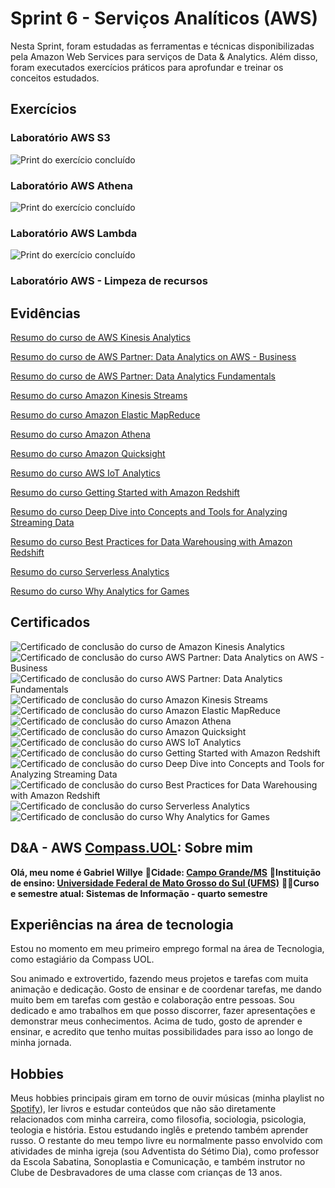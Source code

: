 # Sprint 6 - Serviços Analíticos (AWS)

Nesta Sprint, foram estudadas as ferramentas e técnicas disponibilizadas pela Amazon Web Services para serviços de Data & Analytics. Além disso, foram executados exercícios práticos para aprofundar e treinar os conceitos estudados.

## Exercícios

### Laboratório AWS S3

![Print do exercício concluído](Sprint_6/../exercicios/Lab_AWS_S3.png)

### Laboratório AWS Athena

![Print do exercício concluído](Sprint_6/../exercicios/Lab_AWS_Athena.png)

### Laboratório AWS Lambda

![Print do exercício concluído](Sprint_6/../exercicios/Lab_AWS_Lambda.png)

### Laboratório AWS - Limpeza de recursos

## Evidências

[Resumo do curso de AWS Kinesis Analytics](evidencias/AmazonKinesisAnalytics.md)

[Resumo do curso de AWS Partner: Data Analytics on AWS - Business](evidencias/DataAnalytics.md)

[Resumo do curso de AWS Partner: Data Analytics Fundamentals](evidencias/DataAnalyticsFundamentals.md)

[Resumo do curso Amazon Kinesis Streams](evidencias/AmazonKinesisStreams.md)

[Resumo do curso Amazon Elastic MapReduce](evidencias/AmazonEMR.md)

[Resumo do curso Amazon Athena](evidencias/AmazonAthena.md)

[Resumo do curso Amazon Quicksight](evidencias/AmazonQuicksight.md)

[Resumo do curso AWS IoT Analytics](evidencias/IoTAnalytics.md)

[Resumo do curso Getting Started with Amazon Redshift](evidencias/AmazonRedshift.md)

[Resumo do curso Deep Dive into Concepts and Tools for Analyzing Streaming Data](evidencias/DeepDive.md)

[Resumo do curso Best Practices for Data Warehousing with Amazon Redshift](evidencias/DataWarehousing.md)

[Resumo do curso Serverless Analytics](evidencias/ServerlessAnalytics.md)

[Resumo do curso Why Analytics for Games](evidencias/AnalyticsGames.md)

## Certificados

![Certificado de conclusão do curso de Amazon Kinesis Analytics](certificados/KinesisAnalytics.png)
![Certificado de conclusão do curso AWS Partner: Data Analytics on AWS - Business](certificados/DataAnalytics.png)
![Certificado de conclusão do curso AWS Partner: Data Analytics Fundamentals](certificados/DataAnalyticsFundamentals.png)
![Certificado de conclusão do curso Amazon Kinesis Streams](certificados/AmazonKinesisStreams.png)
![Certificado de conclusão do curso Amazon Elastic MapReduce](certificados/AmazonEMR.png)
![Certificado de conclusão do curso Amazon Athena](certificados/AmazonAthena.png)
![Certificado de conclusão do curso Amazon Quicksight](certificados/AmazonQuicksight.png)
![Certificado de conclusão do curso AWS IoT Analytics](certificados/IoTAnalytics.png)
![Certificado de conclusão do curso Getting Started with Amazon Redshift](certificados/AmazonRedshift.png)
![Certificado de conclusão do curso Deep Dive into Concepts and Tools for Analyzing Streaming Data](certificados/DeepDive.png)
![Certificado de conclusão do curso Best Practices for Data Warehousing with Amazon Redshift](certificados/DataWarehousing.png)
![Certificado de conclusão do curso Serverless Analytics](certificados/ServerlessAnalytics.png)
![Certificado de conclusão do curso Why Analytics for Games](certificados/AnalyticsGames.png)

## D&A - AWS [Compass.UOL](https://compass.uol/pt/home/?utm_source=google-ads&utm_medium=ppc&utm_campaign=compasso-uol-institucional&utm_term=compass+uol): Sobre mim

**Olá, meu nome é Gabriel Willye**
**🏡Cidade: [Campo Grande/MS](https://www.google.com.br/maps/place/Campo+Grande,+MS/@-20.6258611,-54.8465322,10z/data=!3m1!4b1!4m6!3m5!1s0x9486f3f8b2834447:0xa35a7db8b968e5fd!8m2!3d-20.6281521!4d-54.5218074!16s%2Fg%2F11rgdh3sd7?entry=ttu)**
**🏫Instituição de ensino: [Universidade Federal de Mato Grosso do Sul (UFMS)](https://www.ufms.br/)**
**👨‍🎓Curso e semestre atual: Sistemas de Informação - quarto semestre**

## Experiências na área de tecnologia

Estou no momento em meu primeiro emprego formal na área de Tecnologia, como estagiário da Compass UOL.

Sou animado e extrovertido, fazendo meus projetos e tarefas com muita animação e dedicação. Gosto de ensinar e de coordenar tarefas, me dando muito bem em tarefas com gestão e colaboração entre pessoas. Sou dedicado e amo trabalhos em que posso discorrer, fazer apresentações e demonstrar meus conhecimentos. Acima de tudo, gosto de aprender e ensinar, e acredito que tenho muitas possibilidades para isso ao longo de minha jornada.

## Hobbies

Meus hobbies principais giram em torno de ouvir músicas (minha playlist no [Spotify](https://open.spotify.com/playlist/60y6pGtZ0K207UEY6QipqZ?si=4da97c4284724c35)), ler livros e estudar conteúdos que não são diretamente relacionados com minha carreira, como filosofia, sociologia, psicologia, teologia e história. Estou estudando inglês e pretendo também aprender russo.
O restante do meu tempo livre eu normalmente passo envolvido com atividades de minha igreja (sou Adventista do Sétimo Dia), como professor da Escola Sabatina, Sonoplastia e Comunicação, e também instrutor no Clube de Desbravadores de uma classe com crianças de 13 anos.
